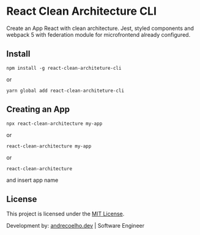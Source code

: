 # React Clean Architecture CLI

Create an App React with clean architecture.
Jest, styled components and webpack 5 with federation module for microfrontend already configured.

## Install

```shell
npm install -g react-clean-architeture-cli
```

or

```shell
yarn global add react-clean-architeture-cli
```

## Creating an App

```shell
npx react-clean-architecture my-app
```

or

```shell
react-clean-architecture my-app
```

or

```shell
react-clean-architecture
```

and insert app name

## License

This project is licensed under the [MIT License](https://opensource.org/licenses/MIT).

Development by: [andrecoelho.dev](https://andrecoelho.dev) | Software Engineer
